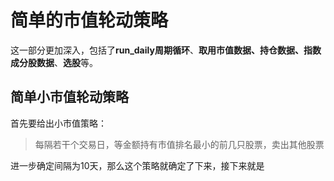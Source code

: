 # 简单的市值轮动策略
这一部分更加深入，包括了**run_daily周期循环**、**取用市值数据、持仓数据、指数成分股数据**、**选股**等。

## 简单小市值轮动策略
首先要给出小市值策略：
> 每隔若干个交易日，等金额持有市值排名最小的前几只股票，卖出其他股票

进一步确定间隔为10天，那么这个策略就确定了下来，接下来就是
